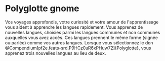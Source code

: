 # Polyglotte gnome

<p><span id="ctl00_MainContent_DetailedOutput">Vos voyages approfondis, votre curiosité et votre amour de l'apprentissage vous aident à apprendre les langues rapidement. Vous apprenez de nouvelles langues, choisies parmi les langues communes et non communes auxquelles vous avez accès. Ces langues prennent le même forme (signée ou parlée) comme vos autres langues. Lorsque vous sélectionnez le don @Compendium[pf2e.feats-srd.P9HCz0uR6xPHuw72]{Polyglotte}, vous apprenez trois nouvelles langues au lieu de deux.&nbsp;</span></p>